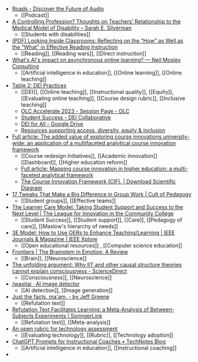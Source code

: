- [Roads - Discover the Future of Audio](https://roadsaudio.com/)
	- [[Podcast]]
- [A Controlling Profession? Thoughts on Teachers’ Relationship to the Medical Model of Disability – Sarah E. Silverman](https://sarahemilysilverman.com/2023/10/03/a-controlling-profession-thoughts-on-teachers-relationship-to-the-medical-model-of-disability/)
	- [[Students with disabilities]]
- [(PDF) Looking Inside Classrooms: Reflecting on the “How” as Well as the “What” in Effective Reading Instruction](https://www.researchgate.net/publication/250055623_Looking_Inside_Classrooms_Reflecting_on_the_How_as_Well_as_the_What_in_Effective_Reading_Instruction)
	- [[Reading]], [[Reading wars]], [[Direct instruction]]
- [What's AI's impact on asynchronous online learning? — Neil Mosley Consulting](https://www.neilmosley.com/blog/whats-ais-impact-on-asynchronous-online-learning)
	- [[Artificial intelligence in education]], [[Online learning]], [[Online teaching]]
- [Table 2: DEI Practices](https://dei-annotations.notion.site/Table-2-DEI-Practices-0d17702e364246f68066fb4c25930776)
	- [[DEI]], [[Online teaching]], [[Instructional quality]], [[Equity]], [[Evaluating online teaching]], [[Course design rubric]], [[Inclusive teaching]]
	- [OLC Accelerate 2023 - Session Page - OLC](https://onlinelearningconsortium.org/accelerate-2023-session-page/?session=12693&kwds=)
	- [Student Success - DEI Collaborative](https://sites.google.com/view/onlinecoursequality/dei-collaborative)
	- [DEI for All - Google Drive](https://drive.google.com/drive/mobile/folders/1821MHKEPdOEgI9xTUfjEkSavSvsAZsjR?usp=sharing)
	- [Resources supporting access, diversity, equity & inclusion](https://docs.google.com/document/d/19YAMP9PngnAX3J0eJJMN111lbJ-1_0zYD10Du0dcFVY/mobilebasic)
- [Full article: The added value of exploring course innovations university-wide: an application of a multifaceted analytical course innovation framework](https://www.tandfonline.com/doi/full/10.1080/07294360.2023.2253171)
	- [[Course redesign Initiatives]], [[Academic innovation]] [[Dashboard]], [[Higher education reform]]
	- [Full article: Mapping course innovation in higher education: a multi-faceted analytical framework](https://www.tandfonline.com/doi/full/10.1080/07294360.2021.1985089)
	- [The Course Innovation Framework (CIF). | Download Scientific Diagram](https://www.researchgate.net/figure/The-Course-Innovation-Framework-CIF_fig1_355362802)
- [17 Tweaks That Make a Big Difference in Group Work | Cult of Pedagogy](https://www.cultofpedagogy.com/group-work-17-tweaks/)
	- [[Student groups]], [[Effective teams]]
- [The Learner Care Model: Taking Student Support and Success to the Next Level | The League for Innovation in the Community College](https://www.league.org/learning-abstracts/learner-care-model-taking-student-support-and-success-next-level)
	- [[Student Success]], [[Student support]], [[Care]], [[Pedagogy of care]], [[Maslow's hierarchy of needs]]
- [3E Model: How to Use OERs to Enhance Teaching/Learning | IEEE Journals & Magazine | IEEE Xplore](https://ieeexplore.ieee.org/document/10098195)
	- [[Open educational resources]] , [[Computer science education]]
- [Frontiers | The Brainstem in Emotion: A Review](https://www.frontiersin.org/articles/10.3389/fnana.2017.00015/full)
	- [[Brain]], [[Neuroscience]]
- [The unfolding argument: Why IIT and other causal structure theories cannot explain consciousness - ScienceDirect](https://www.sciencedirect.com/science/article/pii/S105381001830521X)
	- [[Consciousness]], [[Neuroscience]]
- [/wasitai · AI image detector](https://wasitai.com/)
	- [[AI detection]], [[Image generation]]
- [Just the facts, ma'am. - by Jeff Greene](https://bemusings.substack.com/p/just-the-facts-maam?r=dvmo5)
	- [[Refutation text]]
- [Refutation Text Facilitates Learning: a Meta-Analysis of Between-Subjects Experiments | SpringerLink](https://link.springer.com/article/10.1007/s10648-021-09656-z)
	- [[Refutation text]], [[Meta-analysis]]
- [An open rubric for technology assessment](https://werd.io/2023/a-rubric-for-technology-assessment)
	- [[Evaluating technology]], [[Rubric]], [[Technology adoption]]
- [ChatGPT Prompts for Instructional Coaches • TechNotes Blog](https://blog.tcea.org/chatgpt-prompts-instructional-coaches/)
	- [[Artificial intelligence in education]], [[Instructional coaching]]
-